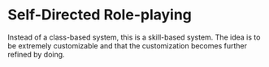 # Self-Directed Role-playing 

Instead of a class-based system, this is a skill-based system. The idea is to
be extremely customizable and that the customization becomes further refined
by doing. 


